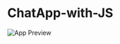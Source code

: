 # ChatApp-with-JS
![App Preview](https://github.com/just-arizon/ChatApp-with-JS/assets/102190787/d38959d1-b033-46a2-a4f5-68fb436e657d)
